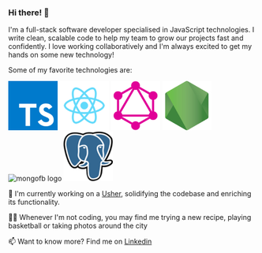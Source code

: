 ### Hi there! 👋

I'm a full-stack software developer specialised in JavaScript technologies. I write clean, scalable code to help my team to grow our projects fast and confidently. I love working collaboratively and I'm always excited to get my hands on some new technology!

Some of my favorite technologies are: 
<div display='flex' style ="margin-top:5px; margin-bottom:5px" >
<img src="https://raw.githubusercontent.com/github/explore/80688e429a7d4ef2fca1e82350fe8e3517d3494d/topics/typescript/typescript.png" alt="typescript logo" style="display:in-line; height: 100px; width:100px;"/>

<img src="https://raw.githubusercontent.com/github/explore/80688e429a7d4ef2fca1e82350fe8e3517d3494d/topics/react/react.png" alt="react logo" style="display:in-line;  height: 100px; width:100px;"/>

<img src="https://raw.githubusercontent.com/github/explore/80688e429a7d4ef2fca1e82350fe8e3517d3494d/topics/graphql/graphql.png" alt="graph ql logo" style="height: 100px; width:100px;"/>

<img src="https://raw.githubusercontent.com/github/explore/80688e429a7d4ef2fca1e82350fe8e3517d3494d/topics/nodejs/nodejs.png" alt="express logo" style="height: 100px; width:100px;"/>

<img src="https://infinapps.com/wp-content/uploads/2018/10/mongodb-logo.png" alt="mongofb logo" style="height: 100px; width:100px;"/>

<img src="https://raw.githubusercontent.com/github/explore/80688e429a7d4ef2fca1e82350fe8e3517d3494d/topics/postgresql/postgresql.png" alt="graph ql logo" style="height: 100px; width:100px;"/>
<div>
  
🔨 I'm currently working on a [Usher](https://github.com/adrian-s-db/usher-client), solidifying the codebase and enriching its functionality. 

👨‍🍳 Whenever I'm not coding, you may find me trying a new recipe, playing basketball or taking photos around the city

📫 Want to know more? Find me on [Linkedin](https://www.linkedin.com/in/adrian-s-delbusto)

